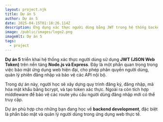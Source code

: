 ```yaml
---
layout: project.njk
title: Dự án 5
author: Dự án 5
date: 2025-04-15T01:18:26.114Z
description: Ứng dụng xác thực người dùng bằng JWT trong hệ thống backend Node.js
image: /public/images/logo2.png
imageAlt: Dự án 5
tags:
  - project
---
```


**Dự án 5** triển khai hệ thống xác thực người dùng sử dụng **JWT (JSON Web Token)** trên nền tảng **Node.js và Express**. Đây là một phần quan trọng trong việc bảo mật ứng dụng web hiện đại, cho phép phân quyền người dùng, quản lý phiên đăng nhập và bảo vệ các API nội bộ.

Trong dự án này, người học sẽ xây dựng quy trình đăng ký, đăng nhập, mã hóa mật khẩu bằng bcrypt, và tạo token xác thực. Ngoài ra còn tích hợp middleware để bảo vệ các route yêu cầu người dùng đăng nhập mới có thể truy cập.

Dự án phù hợp cho những bạn đang học về **backend development**, đặc biệt là phần bảo mật và quản lý người dùng trong ứng dụng web thực tế.
